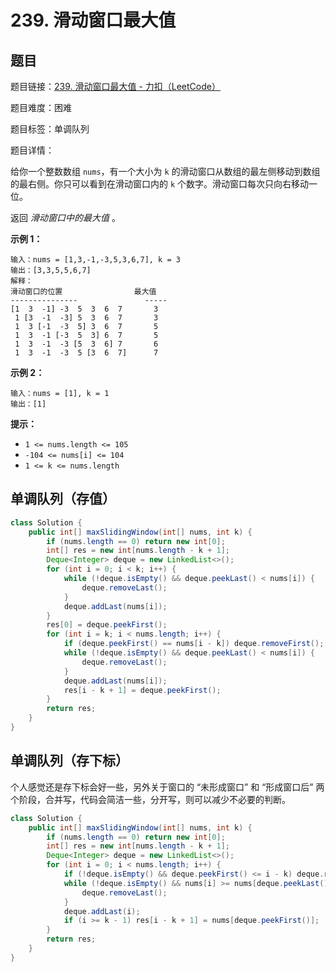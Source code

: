 # 239. 滑动窗口最大值

## 题目

题目链接：[239. 滑动窗口最大值 - 力扣（LeetCode）](https://leetcode.cn/problems/sliding-window-maximum/description/)

题目难度：困难

题目标签：单调队列

题目详情：

给你一个整数数组 `nums`，有一个大小为 `k` 的滑动窗口从数组的最左侧移动到数组的最右侧。你只可以看到在滑动窗口内的 `k` 个数字。滑动窗口每次只向右移动一位。

返回 *滑动窗口中的最大值* 。

**示例 1：**

```
输入：nums = [1,3,-1,-3,5,3,6,7], k = 3
输出：[3,3,5,5,6,7]
解释：
滑动窗口的位置                最大值
---------------               -----
[1  3  -1] -3  5  3  6  7       3
 1 [3  -1  -3] 5  3  6  7       3
 1  3 [-1  -3  5] 3  6  7       5
 1  3  -1 [-3  5  3] 6  7       5
 1  3  -1  -3 [5  3  6] 7       6
 1  3  -1  -3  5 [3  6  7]      7
```

**示例 2：**

```
输入：nums = [1], k = 1
输出：[1]
```

**提示：**

- `1 <= nums.length <= 105`
- `-104 <= nums[i] <= 104`
- `1 <= k <= nums.length`



## 单调队列（存值）

``` java
class Solution {
    public int[] maxSlidingWindow(int[] nums, int k) {
        if (nums.length == 0) return new int[0];
        int[] res = new int[nums.length - k + 1];
        Deque<Integer> deque = new LinkedList<>();
        for (int i = 0; i < k; i++) {
            while (!deque.isEmpty() && deque.peekLast() < nums[i]) {
                deque.removeLast();
            }
            deque.addLast(nums[i]);
        }
        res[0] = deque.peekFirst();
        for (int i = k; i < nums.length; i++) {
            if (deque.peekFirst() == nums[i - k]) deque.removeFirst();
            while (!deque.isEmpty() && deque.peekLast() < nums[i]) {
                deque.removeLast();
            }
            deque.addLast(nums[i]);
            res[i - k + 1] = deque.peekFirst();
        }
        return res;
    }
}
```



## 单调队列（存下标）

个人感觉还是存下标会好一些，另外关于窗口的 “未形成窗口” 和 “形成窗口后” 两个阶段，合并写，代码会简洁一些，分开写，则可以减少不必要的判断。

``` java
class Solution {
    public int[] maxSlidingWindow(int[] nums, int k) {
        if (nums.length == 0) return new int[0];
        int[] res = new int[nums.length - k + 1];
        Deque<Integer> deque = new LinkedList<>();
        for (int i = 0; i < nums.length; i++) {
            if (!deque.isEmpty() && deque.peekFirst() <= i - k) deque.removeFirst();
            while (!deque.isEmpty() && nums[i] >= nums[deque.peekLast()]) {
                deque.removeLast();
            }
            deque.addLast(i);
            if (i >= k - 1) res[i - k + 1] = nums[deque.peekFirst()];
        }
        return res;
    }
}
```

